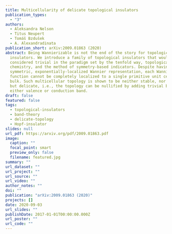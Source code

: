 ```yaml
---
title: Multicellularity of delicate topological insulators
publication_types:
  - "3"
authors:
  - Aleksandra Nelson
  - Titus Neupert
  - Tomáš Bzdušek
  - A. Alexandradinata
publication_short: arXiv:2009.01863 (2020)
abstract: Being Wannierizable is not the end of the story for topological
  insulators. We introduce a family of topological insulators that would be
  considered trivial in the paradigm set by the tenfold way, topological quantum
  chemistry, and the method of symmetry-based indicators. Despite having a
  symmetric, exponentially-localized Wannier representation, each Wannier
  function cannot be completely localized to a single primitive unit cell in the
  bulk. Such multicellular topology is shown to be neither stable, nor fragile,
  but delicate, i.e., the topology can be nullified by adding trivial bands to
  either valence or conduction band.
draft: false
featured: false
tags:
  - topological-insulators
  - band-theory
  - delicate-topology
  - Hopf-insulator
slides: null
url_pdf: https://arxiv.org/pdf/2009.01863.pdf
image:
  caption: ""
  focal_point: smart
  preview_only: false
  filename: featured.jpg
summary: ""
url_dataset: ""
url_project: ""
url_source: ""
url_video: ""
author_notes: ""
doi: ""
publication: "arXiv:2009.01863 (2020)"
projects: []
date: 2020-09-03
url_slides: ""
publishDate: 2017-01-01T00:00:00.000Z
url_poster: ""
url_code: ""
---
```

